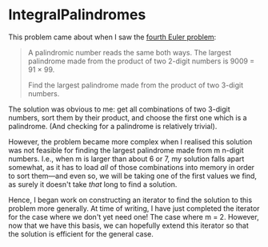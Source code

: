 # IntegralPalindromes

This problem came about when I saw the [fourth Euler problem](https://projecteuler.net/problem=4):
> A palindromic number reads the same both ways. The largest palindrome made from the product of two 2-digit numbers is 9009 = 91 × 99.
>
> Find the largest palindrome made from the product of two 3-digit numbers.

The solution was obvious to me: get all combinations of two 3-digit numbers, sort them by their product, and choose the first one which is a palindrome.  (And checking for a palindrome is relatively trivial).  

However, the problem became more complex when I realised this solution was not feasible for finding the largest palindrome made from m n-digit numbers.  I.e., when m is larger than about 6 or 7, my solution falls apart somewhat, as it has to load _all_ of those combinations into memory in order to sort them&mdash;and even so, we will be taking one of the first values we find, as surely it doesn't take _that_ long to find a solution.

Hence, I began work on constructing an iterator to find the solution to this problem more generally.  At time of writing, I have just completed the iterator for the case where we don't yet need one!  The case where m = 2.  However, now that we have this basis, we can hopefully extend this iterator so that the solution is efficient for the general case.
